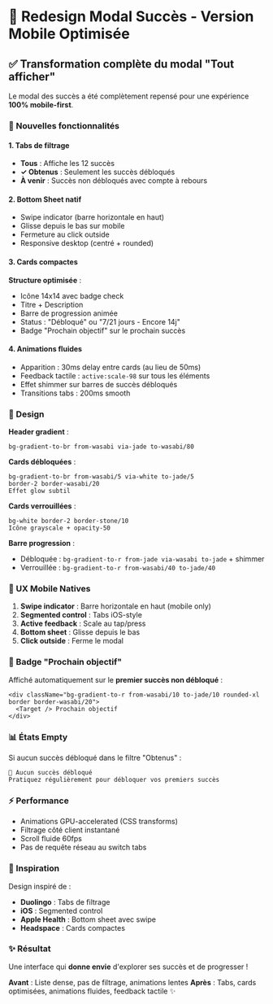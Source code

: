# 📱 Redesign Modal Succès - Version Mobile Optimisée

## ✅ Transformation complète du modal "Tout afficher"

Le modal des succès a été complètement repensé pour une expérience **100% mobile-first**.

### 🎯 Nouvelles fonctionnalités

#### 1. Tabs de filtrage
- **Tous** : Affiche les 12 succès
- **✓ Obtenus** : Seulement les succès débloqués
- **À venir** : Succès non débloqués avec compte à rebours

#### 2. Bottom Sheet natif
- Swipe indicator (barre horizontale en haut)
- Glisse depuis le bas sur mobile
- Fermeture au click outside
- Responsive desktop (centré + rounded)

#### 3. Cards compactes
**Structure optimisée** :
- Icône 14x14 avec badge check
- Titre + Description
- Barre de progression animée
- Status : "Débloqué" ou "7/21 jours - Encore 14j"
- Badge "Prochain objectif" sur le prochain succès

#### 4. Animations fluides
- Apparition : 30ms delay entre cards (au lieu de 50ms)
- Feedback tactile : `active:scale-98` sur tous les éléments
- Effet shimmer sur barres de succès débloqués
- Transitions tabs : 200ms smooth

### 🎨 Design

**Header gradient** :
```
bg-gradient-to-br from-wasabi via-jade to-wasabi/80
```

**Cards débloquées** :
```
bg-gradient-to-br from-wasabi/5 via-white to-jade/5
border-2 border-wasabi/20
Effet glow subtil
```

**Cards verrouillées** :
```
bg-white border-2 border-stone/10
Icône grayscale + opacity-50
```

**Barre progression** :
- Débloquée : `bg-gradient-to-r from-jade via-wasabi to-jade` + shimmer
- Verrouillée : `bg-gradient-to-r from-wasabi/40 to-jade/40`

### 📱 UX Mobile Natives

1. **Swipe indicator** : Barre horizontale en haut (mobile only)
2. **Segmented control** : Tabs iOS-style
3. **Active feedback** : Scale au tap/press
4. **Bottom sheet** : Glisse depuis le bas
5. **Click outside** : Ferme le modal

### 🎯 Badge "Prochain objectif"

Affiché automatiquement sur le **premier succès non débloqué** :

```tsx
<div className="bg-gradient-to-r from-wasabi/10 to-jade/10 rounded-xl border border-wasabi/20">
  <Target /> Prochain objectif
</div>
```

### 📊 États Empty

Si aucun succès débloqué dans le filtre "Obtenus" :
```
🎯 Aucun succès débloqué
Pratiquez régulièrement pour débloquer vos premiers succès
```

### ⚡ Performance

- Animations GPU-accelerated (CSS transforms)
- Filtrage côté client instantané
- Scroll fluide 60fps
- Pas de requête réseau au switch tabs

### 🎨 Inspiration

Design inspiré de :
- **Duolingo** : Tabs de filtrage
- **iOS** : Segmented control
- **Apple Health** : Bottom sheet avec swipe
- **Headspace** : Cards compactes

### ✨ Résultat

Une interface qui **donne envie** d'explorer ses succès et de progresser !

**Avant** : Liste dense, pas de filtrage, animations lentes
**Après** : Tabs, cards optimisées, animations fluides, feedback tactile ✨

